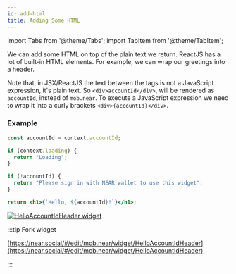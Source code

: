 ```yaml
---
id: add-html
title: Adding Some HTML
---
```

import Tabs from '@theme/Tabs';
import TabItem from '@theme/TabItem';

We can add some HTML on top of the plain text we return. ReactJS has a lot of built-in HTML elements.
For example, we can wrap our greetings into a header.

Note that, in JSX/ReactJS the text between the tags is not a JavaScript expression, it's plain text.
So `<div>accountId</div>`, will be rendered as `accountId`, instead of `mob.near`.
To execute a JavaScript expression we need to wrap it into a curly brackets `<div>{accountId}</div>`.

### Example 

<Tabs>
<TabItem value="request" label="Source code" default>

```jsx
const accountId = context.accountId;

if (context.loading) {
  return "Loading";
}

if (!accountId) {
  return "Please sign in with NEAR wallet to use this widget";
}

return <h1>{`Hello, ${accountId}!`}</h1>;
```

</TabItem>
<TabItem value="response" label="Result">

[![HelloAccountIdHeader widget](https://ipfs.near.social/ipfs/bafkreigqpnywkrgotxlhm74yh7qxpfdrvqgsacudgjsufwy76qzhoqdera)](https://near.social/#/mob.near/widget/HelloAccountIdHeader)

</TabItem>
</Tabs>

:::tip Fork widget

[https://near.social/#/edit/mob.near/widget/HelloAccountIdHeader](https://near.social/#/edit/mob.near/widget/HelloAccountIdHeader)

:::
